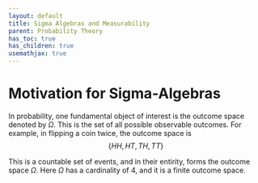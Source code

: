 ```yaml
---
layout: default
title: Sigma Algebras and Measurability
parent: Probability Theory
has_toc: true
has_children: true
usemathjax: true
---
```


# Motivation for Sigma-Algebras

In probability, one fundamental object of interest is the outcome space denoted by $\Omega$. This is the set of all possible observable outcomes. For example, in flipping a coin twice, the outcome space is
$$\{HH,HT,TH,TT\}$$

This is a countable set of events, and in their entirity, forms the outcome space $\Omega$. Here $\Omega$ has a cardinality of 4, and it is a finite outcome space.